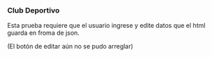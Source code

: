 ### Club Deportivo

Esta prueba requiere que el usuario ingrese y edite datos que el html guarda en froma de json.

(El botón de editar aún no se pudo arreglar)
